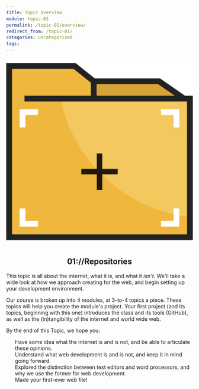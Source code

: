 ```yaml
---
title: Topic Overview
module: topic-01
permalink: /topic-01/overview/
redirect_from: /topic-01/
categories: uncategorized
tags:
---
```


<div class="section-title">
  <img src="../img/assignment-01.svg" alt="" title="Assignment 1: READMEs" />
  <h2 style="text-align: center;">01://Repositories</h2>
</div>


This topic is all about the internet, what it is, and what it _isn’t_. We'll take a wide look at how we approach creating for the web, and begin setting up your development environment.

Our course is broken up into 4 modules, at 3-to-4 topics a piece. These topics will help you create the module's project. Your first project (and its topics, beginning with this one) introduces the class and its tools (GitHub), as well as the (in)tangibility of the internet and world wide web.

By the end of this Topic, we hope you:

<ul style="list-style-type: none">
  <li class="icon-pro">Have some idea what the internet is and is not, and be able to articulate these opinions.</li>
  <li class="icon-pro">Understand what web development is and is not, and keep it in mind going forward.</li>
  <li class="icon-pro">Explored the distinction between text editors and word processors, and why we use the former for web development.</li>
  <li class="icon-pro">Made your first-ever web file!</li>
</ul>
